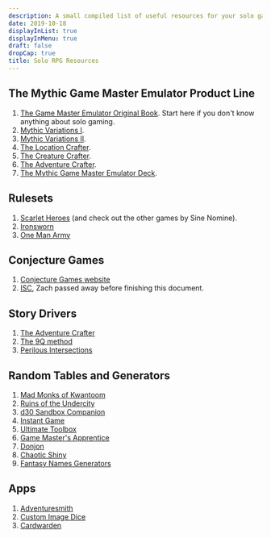 ```yaml
---
description: A small compiled list of useful resources for your solo games
date: 2019-10-18
displayInList: true
displayInMenu: true
draft: false
dropCap: true
title: Solo RPG Resources
---
```


## The Mythic Game Master Emulator Product Line

1. [The Game Master Emulator Original Book](https://www.drivethrurpg.com/product/20798/Mythic-Game-Master-Emulator?affiliate_id=909715). Start here if you don't know anything about solo gaming.
2. [Mythic Variations I](https://www.drivethrurpg.com/product/25601/Mythic-Variations?affiliate_id=909715).
3. [Mythic Variations II](https://www.drivethrurpg.com/product/229391/Mythic-Variations-2?affiliate_id=909715).
4. [The Location Crafter](https://www.drivethrurpg.com/product/141633/The-Location-Crafter?affiliate_id=909715).
5. [The Creature Crafter](https://www.drivethrurpg.com/product/62850/The-Creature-Crafter?affiliate_id=909715).
6. [The Adventure Crafter](https://www.drivethrurpg.com/product/261479/The-Adventure-Crafter?affiliate_id=909715).
7. [The Mythic Game Master Emulator Deck](https://www.drivethrurpg.com/product/257195/Mythic-Game-Master-Emulator-Deck?affiliate_id=909715).

## Rulesets

1. [Scarlet Heroes](https://www.drivethrurpg.com/product/127180/Scarlet-Heroes?affiliate_id=909715) (and check out the other games by Sine Nomine).
2. [Ironsworn](https://www.ironswornrpg.com/)
3. [One Man Army](https://github.com/rpg-tips/resources/blob/master/docs/one-man-army.pdf)

## Conjecture Games

1. [Conjecture Games website](http://conjecturegames.com/)
2. [ISC](https://github.com/rpg-tips/resources/blob/master/docs/isc.pdf), Zach passed away before finishing this document.

## Story Drivers

1. [The Adventure Crafter](https://wordmillgames.com/the-adventure-crafter.html)
2. [The 9Q method](https://drive.google.com/file/d/0B_68vh2U4DoKSzdCdEFZMFlNd0E/view)
3. [Perilous Intersections](http://noonetoplay.blogspot.com/2014/09/perilous-intersections-v-10.html)

## Random Tables and Generators

1. [Mad Monks of Kwantoom](https://www.drivethrurpg.com/product/129506/Mad-Monks-of-Kwantoom?affiliate_id=909715)
2. [Ruins of the Undercity](https://www.drivethrurpg.com/product/109821/Ruins-of-the-Undercity?affiliate_id=909715)
3. [d30 Sandbox Companion](https://www.drivethrurpg.com/product/124392/d30-Sandbox-Companion?affiliate_id=909715)
4. [Instant Game](http://www.nerdprideradio.com/Content/Downloads/InstantGame.pdf)
5. [Ultimate Toolbox](https://www.drivethrurpg.com/product/63106/Ultimate-Toolbox?affiliate_id=909715)
6. [Game Master's Apprentice](https://www.drivethrucards.com/product/125685/The-GameMasters-Apprentice-Base-Deck?affiliate_id=909715)
7. [Donjon](https://donjon.bin.sh/)
8. [Chaotic Shiny](http://chaoticshiny.com/index.php)
9. [Fantasy Names Generators](https://www.fantasynamegenerators.com/)

## Apps

1. [Adventuresmith](https://play.google.com/store/apps/details?id=org.steavesea.adventuresmith&hl=en)
2. [Custom Image Dice](https://play.google.com/store/apps/details?id=org.boardnaut.studios.customimagedice&hl=en_US)
3. [Cardwarden](http://cardwarden.com/)
